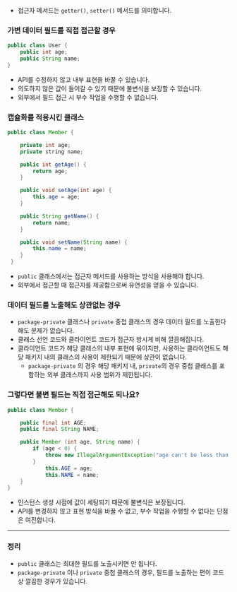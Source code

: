 
- 접근자 메서드는 `getter()`, `setter()` 메서드를 의미합니다.

### 가변 데이터 필드를 직접 접근할 경우

```java
public class User {
	public int age;
	public String name;
}
```

- API를 수정하지 않고 내부 표현을 바꿀 수 있습니다.
- 의도하지 않은 값이 들어갈 수 있기 때문에 불변식을 보장할 수 있습니다.
- 외부에서 필드 접근 시 부수 작업을 수행할 수 없습니다.

### 캡슐화를 적용시킨 클래스

```java
public class Member {

	private int age;
	private string name;

	public int getAge() {
		return age;
	}

	public void setAge(int age) {
		this.age = age;
	}

	public String getName() {
		return name;
	}

	public void setName(String name) {
		this.name = name;
	}
 }
```

- `public` 클래스에서는 접근자 메서드를 사용하는 방식을 사용해야 합니다.
- 외부에서 접근할 때 접근자를 제공함으로써 유연성을 얻을 수 있습니다.

### 데이터 필드를 노출해도 상관없는 경우

- `package-private` 클래스나 `private` 중첩 클래스의 경우 데이터 필드를 노출한다 해도 문제가 없습니다.
- 클래스 선언 코드와 클라이언트 코드가 접근자 방시게 비해 깔끔해집니다.
- 클라이언트 코드가 해당 클래스의 내부 표현에 묶이지만, 사용하는 클라이언트도 해당 패키지 내의 클래스의 사용이 제한되기 때문에 상관이 없습니다.
	- `package-private` 의 경우 해당 패키지 내, `private`의 경우 중첩 클래스를 포함하는 외부 클래스까지 사용 범위가 제한됩니다.

### 그렇다면 불변 필드는 직접 접근해도 되나요?

```java
public class Member {

	public final int AGE;
	public final String NAME;

	public Member (int age, String name) {
		if (age < 0) {
			throw new IllegalArgumentException("age can't be less than zero");
		}
			this.AGE = age;
			this.NAME = name;
	}
}
```


- 인스턴스 생성 시점에 값이 세팅되기 때문에 불변식은 보장됩니다.
- API를 변경하지 않고 표현 방식을 바꿀 수 없고, 부수 작업을 수행할 수 없다는 단점은 여전합니다.

---

### 정리

- `public` 클래스는 최대한 필드를 노출시키면 안 됩니다.
- `package-private` 이나 `private` 중첩 클래스의 경우, 필드를 노출하는 편이 코드 상 깔끔한 경우가 있습니다.
